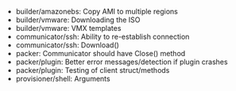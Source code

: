 * builder/amazonebs: Copy AMI to multiple regions
* builder/vmware: Downloading the ISO
* builder/vmware: VMX templates
* communicator/ssh: Ability to re-establish connection
* communicator/ssh: Download()
* packer: Communicator should have Close() method
* packer/plugin: Better error messages/detection if plugin crashes
* packer/plugin: Testing of client struct/methods
* provisioner/shell: Arguments
